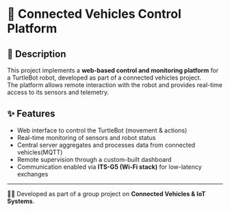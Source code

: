 # 🚗 Connected Vehicles Control Platform

## 📌 Description
This project implements a **web-based control and monitoring platform** for a TurtleBot robot, developed as part of a connected vehicles project.  
The platform allows remote interaction with the robot and provides real-time access to its sensors and telemetry.

## ✨ Features
- Web interface to control the TurtleBot (movement & actions)  
- Real-time monitoring of sensors and robot status  
- Central server aggregates and processes data from connected vehicles(MQTT)  
- Remote supervision through a custom-built dashboard  
- Communication enabled via **ITS-G5 (Wi-Fi stack)** for low-latency exchanges  

---

👨‍💻 Developed as part of a group project on **Connected Vehicles & IoT Systems**.
